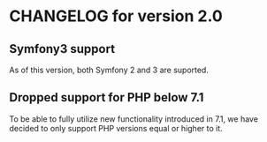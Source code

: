# CHANGELOG for version 2.0

## Symfony3 support

As of this version, both Symfony 2 and 3 are suported.

## Dropped support for PHP below 7.1

To be able to fully utilize new functionality introduced in 7.1, we have decided 
to only support PHP versions equal or higher to it.
